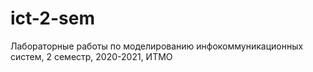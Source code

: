 # ict-2-sem
Лабораторные работы по моделированию инфокоммуникационных систем, 2 семестр, 2020-2021, ИТМО
